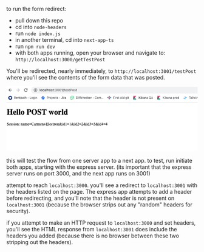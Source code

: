to run the form redirect:
- pull down this repo
- cd into `node-headers`
- run `node index.js`
- in another terminal, cd into `next-app-ts`
- run `npm run dev`
- with both apps running, open your browser and navigate to: `http://localhost:3000/getTestPost`

You'll be redirected, nearly immediately, to `http://localhost:3001/testPost` where you'll see the contents of the form data that was posted.

![alt text](next-app.png "Form data rendered on screen")

this will test the flow from one server app to a next app. to test, run initiate both apps, starting with the express server. (its important that the express server runs on port 3000, and the next app runs on 3001)

attempt to reach `localhost:3000`. you'll see a redirect to `localhost:3001` with the headers listed on the page. The express app attempts to add a header before redirecting, and you'll note that the header is not present on `localhost:3001` (because the browser strips out any "random" headers for security).

if you attempt to make an HTTP request to `localhost:3000` and set headers, you'll see the HTML response from `localhost:3001` does include the headers you added (because there is no browser between these two stripping out the headers).